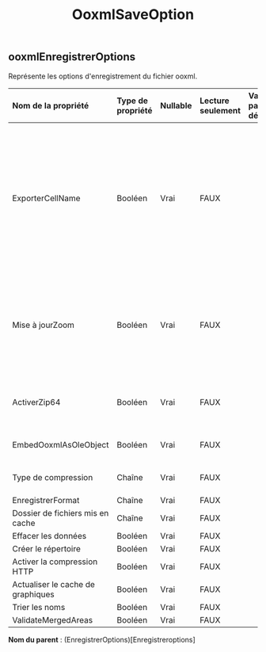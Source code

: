 ﻿---
title: OoxmlSaveOption
second_title: Aspose.Cells Cloud Documen
type: docs
url: /fr/specification/model/ooxmlsaveoptions/
description: "Aspose.Cells Spécification du modèle cloud : OoxmlSaveOptions. Gérez sans effort Excel et d'autres feuilles de calcul avec des fonctionnalités telles que l'ouverture, la génération, l'édition, le fractionnement, la fusion, la comparaison et la conversion."
weight: 50
---
## **ooxmlEnregistrerOptions**

 Représente les options d'enregistrement du fichier ooxml.

| Nom de la propriété| Type de propriété| Nullable| Lecture seulement| Valeur par défaut| Description|
|:- |:- |:- |:- |:- |:- |
| ExporterCellName| Booléen| Vrai| FAUX||Indique si vous exportez le nom de la cellule vers un fichier Excel2007 .xlsx (.xlsm, .xltx, .xltm). Si le fichier de sortie est accessible par SQL Server DTS, cette valeur doit être vraie. Définir la valeur sur false augmentera considérablement les performances et réduira la taille du fichier lors de la création d'un fichier volumineux. La valeur par défaut est fausse.|
| Mise à jourZoom| Booléen| Vrai| FAUX|| Indique si le facteur de mise à l'échelle est mis à jour avant d'enregistrer le fichier si les propriétés PageSetup.FitToPagesWide et PageSetup.FitToPagesTall contrôlent la façon dont la feuille de calcul est mise à l'échelle.|
| ActiverZip64| Booléen| Vrai| FAUX|| Utilisez toujours les extensions ZIP64 lors de l'écriture d'archives zip, même lorsque cela n'est pas nécessaire.|
| EmbedOoxmlAsOleObject| Booléen| Vrai| FAUX|| Indique si l'intégration des fichiers Ooxml d'OleObject en tant qu'objet ole.|
| Type de compression| Chaîne| Vrai| FAUX|| Obtient et définit le type de compression du fichier ooxml.|
| EnregistrerFormat| Chaîne| Vrai| FAUX|||
| Dossier de fichiers mis en cache| Chaîne| Vrai| FAUX|||
| Effacer les données| Booléen| Vrai| FAUX|||
| Créer le répertoire| Booléen| Vrai| FAUX|||
| Activer la compression HTTP| Booléen| Vrai| FAUX|||
| Actualiser le cache de graphiques| Booléen| Vrai| FAUX|||
|Trier les noms| Booléen| Vrai| FAUX|||
| ValidateMergedAreas| Booléen| Vrai| FAUX|||

**Nom du parent** : (EnregistrerOptions)[Enregistreroptions]